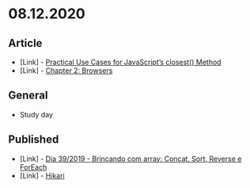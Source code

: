 # 08.12.2020

## Article

- \[Link\] - [Practical Use Cases for JavaScript’s closest() Method](https://css-tricks.com/practical-use-cases-for-javascripts-closest-method/)
- \[Link\] - [Chapter 2: Browsers](https://css-tricks.com/chapter-2-browsers/)

## General

- Study day

## Published

- \[Link\] - [Dia 39/2019 - Brincando com array: Concat, Sort, Reverse e ForEach](https://nerdcalistenico.com.br/hemersonvianna/artigos/daysofcode/2019/dia-39-brincando-com-array-concat-sort-reverse-e-foreach/)
- \[Link\] - [Hikari](https://nerdcalistenico.com.br/zamenhof/idiomas/japones/ongaku/japones-hikari/)
